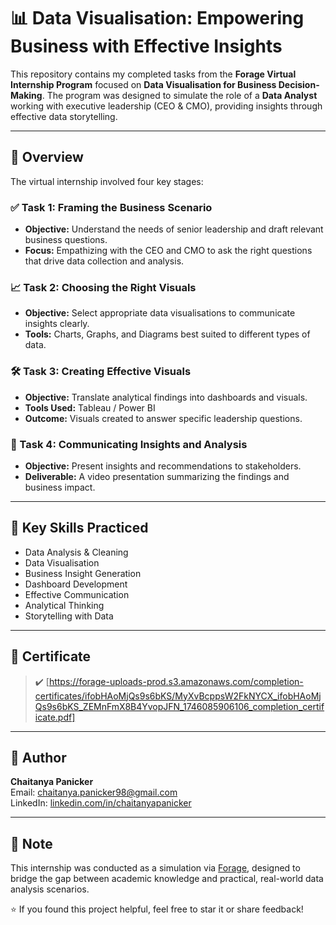 # 📊 Data Visualisation: Empowering Business with Effective Insights

This repository contains my completed tasks from the **Forage Virtual Internship Program** focused on **Data Visualisation for Business Decision-Making**. The program was designed to simulate the role of a **Data Analyst** working with executive leadership (CEO & CMO), providing insights through effective data storytelling.

---

## 🚀 Overview

The virtual internship involved four key stages:

### ✅ Task 1: Framing the Business Scenario
- **Objective:** Understand the needs of senior leadership and draft relevant business questions.
- **Focus:** Empathizing with the CEO and CMO to ask the right questions that drive data collection and analysis.

### 📈 Task 2: Choosing the Right Visuals
- **Objective:** Select appropriate data visualisations to communicate insights clearly.
- **Tools:** Charts, Graphs, and Diagrams best suited to different types of data.

### 🛠️ Task 3: Creating Effective Visuals
- **Objective:** Translate analytical findings into dashboards and visuals.
- **Tools Used:** Tableau / Power BI
- **Outcome:** Visuals created to answer specific leadership questions.

### 🎤 Task 4: Communicating Insights and Analysis
- **Objective:** Present insights and recommendations to stakeholders.
- **Deliverable:** A video presentation summarizing the findings and business impact.

---

## 🧠 Key Skills Practiced

- Data Analysis & Cleaning  
- Data Visualisation  
- Business Insight Generation  
- Dashboard Development  
- Effective Communication  
- Analytical Thinking  
- Storytelling with Data

---

## 🏅 Certificate

> ✔️ [https://forage-uploads-prod.s3.amazonaws.com/completion-certificates/ifobHAoMjQs9s6bKS/MyXvBcppsW2FkNYCX_ifobHAoMjQs9s6bKS_ZEMnFmX8B4YvopJFN_1746085906106_completion_certificate.pdf]

---

## 👤 Author
 
**Chaitanya Panicker**  
Email: [chaitanya.panicker98@gmail.com](mailto:chaitanya.panicker98@gmail.com)  
LinkedIn: [linkedin.com/in/chaitanyapanicker](https://linkedin.com/in/chaitanyapanicker98)

---

## 📌 Note

This internship was conducted as a simulation via [Forage](https://www.theforage.com/), designed to bridge the gap between academic knowledge and practical, real-world data analysis scenarios.


⭐ If you found this project helpful, feel free to star it or share feedback!
